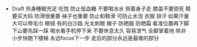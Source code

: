 - Draft
  热身睡眠充足
  吃饱 防止低血糖
  不要喝冰水
  侧着身子走
  膝盖不要锁死
  鞋要买大码 防滑很重要
  袜子也重要 防止和鞋滑 可防止水泡
  衣服 排汗 如果汗量大可以带毛巾
  眼镜 有的白沙路 光太刺眼
  帽子 防晒服 防晒霜
  看准位置再下脚 下山要先踩一踩
  喝水看手机停下来
  不要休息太久 容易泄气
  全脚掌着地 除非小步快跑下楼梯
  永远focus下一步
  走后的部分永远是最难的部分